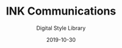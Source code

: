 ---
title: INK Communications
subtitle: Digital Style Library
link: https://stylelibrary.ink-co.com/
date: 2019-10-30
excerpt: A podcast is an episodic series of digital audio files which a user can subscribe to so that new episodes are automatically downloaded via web syndication to the user’s own local computer, mobile application, or portable media player.
---